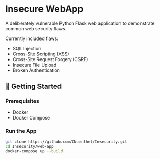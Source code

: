 # Insecure WebApp

A deliberately vulnerable Python Flask web application to demonstrate common web security flaws. 

Currently included flaws:
- SQL Injection
- Cross-Site Scripting (XSS)
- Cross-Site Request Forgery (CSRF)
- Insecure File Upload
- Broken Authentication

## 🚀 Getting Started

### Prerequisites
- Docker
- Docker Compose

### Run the App

```bash
git clone https://github.com/CNuenthel/Insecurity.git
cd Insecurity/web-app
docker-compose up --build
```
